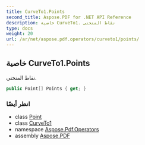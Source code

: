 ```yaml
---
title: CurveTo1.Points
second_title: Aspose.PDF for .NET API Reference
description: خاصية CurveTo1. نقاط المنحنى
type: docs
weight: 20
url: /ar/net/aspose.pdf.operators/curveto1/points/
---
```

## خاصية CurveTo1.Points

نقاط المنحنى.

```csharp
public Point[] Points { get; }
```

### انظر أيضًا

* class [Point](../../../aspose.pdf/point/)
* class [CurveTo1](../)
* namespace [Aspose.Pdf.Operators](../../../aspose.pdf.operators/)
* assembly [Aspose.PDF](../../../)
